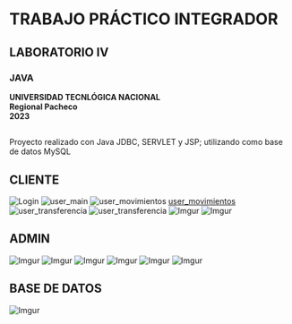 # TRABAJO PRÁCTICO INTEGRADOR  
## LABORATORIO IV
### JAVA

**UNIVERSIDAD TECNLÓGICA NACIONAL** </br>
**Regional Pacheco** </br>
**2023** </br>

##
Proyecto realizado con Java JDBC, SERVLET y JSP; utilizando como base de datos MySQL

## **CLIENTE**
![Login](https://i.imgur.com/yvcJ1SI.jpg "Login")
![user_main](https://i.imgur.com/nSpCkZg.jpg "user_main")
![user_movimientos](https://i.imgur.com/UearJHP.jpg "user_main")
[user_movimientos](https://i.imgur.com/fhrar3H.jpg)
![user_transferencia](https://i.imgur.com/4LhnEGf.jpg "user_main")
![user_transferencia](https://i.imgur.com/HD4F6YF.jpg "user_main")
![Imgur](https://i.imgur.com/90iVhWB.jpg)
![Imgur](https://i.imgur.com/AQEMEgS.jpg)
<br/>
## **ADMIN**
![Imgur](https://i.imgur.com/LzXMa6i.jpg)
![Imgur](https://i.imgur.com/JElVFds.jpg)
![Imgur](https://i.imgur.com/bYWzn6x.jpg)
![Imgur](https://i.imgur.com/NP1HphW.jpg)
![Imgur](https://i.imgur.com/elEVS0U.png)
![Imgur](https://i.imgur.com/4j3G0iT.jpg)

## **BASE DE DATOS**
![Imgur](https://i.imgur.com/RNenQHt.png)
